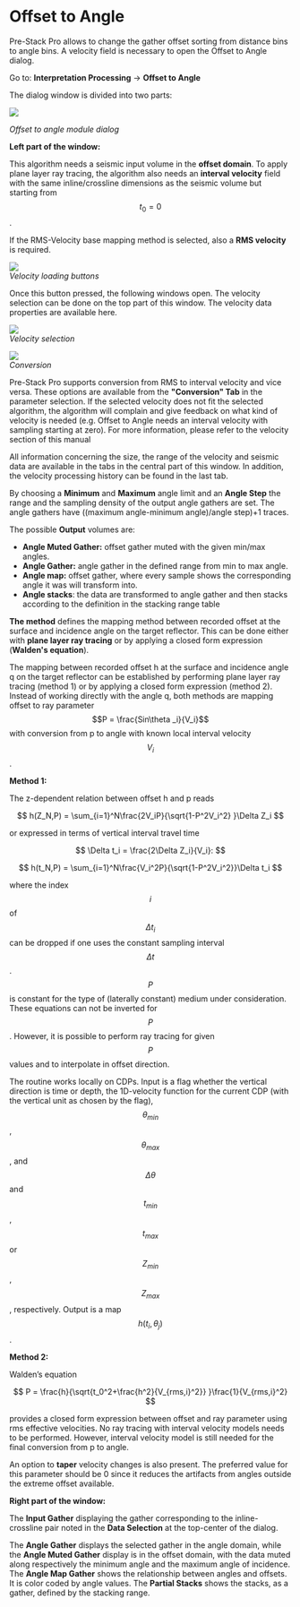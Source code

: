# Offset to Angle

Pre-Stack Pro allows to change the gather offset sorting from distance bins to angle bins. A velocity field is necessary to open the Offset to Angle dialog.

Go to: **Interpretation Processing** → **Offset to Angle**

The dialog window is divided into two parts:  


![](../../.gitbook/assets/image%20%288%29.png)

_Offset to angle module dialog_

**Left part of the window:**

This algorithm needs a seismic input volume in the **offset domain**. To apply plane layer ray tracing, the algorithm also needs an **interval velocity** field with the same inline/crossline dimensions as the seismic volume but starting from $$t_0 = 0$$.

If the RMS-Velocity base mapping method is selected, also a **RMS velocity** is required.

![](../../.gitbook/assets/002_interpretation.png)  
_Velocity loading buttons_

Once this button pressed, the following windows open. The velocity selection can be done on the top part of this window. The velocity data properties are available here.

![](../../.gitbook/assets/003_interpretation.png)  
_Velocity selection_

![](../../.gitbook/assets/004_interpretation.png)  
_Conversion_

Pre-Stack Pro supports conversion from RMS to interval velocity and vice versa. These options are available from the **"Conversion" Tab** in the parameter selection. If the selected velocity does not fit the selected algorithm, the algorithm will complain and give feedback on what kind of velocity is needed \(e.g. Offset to Angle needs an interval velocity with sampling starting at zero\). For more information, please refer to the velocity section of this manual

All information concerning the size, the range of the velocity and seismic data are available in the tabs in the central part of this window. In addition, the velocity processing history can be found in the last tab.

By choosing a **Minimum** and **Maximum** angle limit and an **Angle Step** the range and the sampling density of the output angle gathers are set. The angle gathers have \(\(maximum angle-minimum angle\)/angle step\)+1 traces.

The possible **Output** volumes are:

* **Angle Muted Gather:** offset gather muted with the given min/max angles.
* **Angle Gather:** angle gather in the defined range from min to max angle.
* **Angle map:** offset gather, where every sample shows the corresponding angle it was will transform into.
* **Angle stacks**: the data are transformed to angle gather and then stacks according to the definition in the stacking range table

**The method** defines the mapping method between recorded offset at the surface and incidence angle on the target reflector. This can be done either with **plane layer ray tracing** or by applying a closed form expression \(**Walden's equation**\).

The mapping between recorded offset h at the surface and incidence angle q on the target reflector can be established by performing plane layer ray tracing \(method 1\) or by applying a closed form expression \(method 2\). Instead of working directly with the angle q, both methods are mapping offset to ray parameter $$P = \frac{Sin\theta _i}{V_i}$$ with conversion from p to angle with known local interval velocity $$V_i$$.

**Method 1:**

The z-dependent relation between offset h and p reads

$$
h(Z_N,P) = \sum_{i=1}^N\frac{2V_iP}{\sqrt{1-P^2V_i^2}  }\Delta Z_i
$$

or expressed in terms of vertical interval travel time

$$
\Delta t_i = \frac{2\Delta Z_i}{V_i}:
$$

$$
h(t_N,P) = \sum_{i=1}^N\frac{V_i^2P}{\sqrt{1-P^2V_i^2}}\Delta t_i
$$

where the index $$i$$ of $$\Delta t_i$$ can be dropped if one uses the constant sampling interval $$\Delta t$$ . $$P$$ is constant for the type of \(laterally constant\) medium under consideration. These equations can not be inverted for $$P$$. However, it is possible to perform ray tracing for given $$P$$ values and to interpolate in offset direction.

The routine works locally on CDPs. Input is a flag whether the vertical direction is time or depth, the 1D-velocity function for the current CDP \(with the vertical unit as chosen by the flag\), $$\theta_{min}$$ , $$\theta_{max}$$ , and $$\Delta \theta$$ and $$t_{min}$$ , $$t_{max}$$ or $$Z_{min}$$ , $$Z_{max}$$ , respectively. Output is a map $$h(t_i,\theta_j)$$.

**Method 2:**

Walden’s equation

$$
P = \frac{h}{\sqrt{t_0^2+\frac{h^2}{V_{rms,i}^2}} }\frac{1}{V_{rms,i}^2}
$$

provides a closed form expression between offset and ray parameter using rms effective velocities. No ray tracing with interval velocity models needs to be performed. However, interval velocity model is still needed for the final conversion from p to angle.

An option to **taper** velocity changes is also present. The preferred value for this parameter should be 0 since it reduces the artifacts from angles outside the extreme offset available.

**Right part of the window:**

The **Input Gather** displaying the gather corresponding to the inline- crossline pair noted in the **Data Selection** at the top-center of the dialog.

The **Angle Gather** displays the selected gather in the angle domain, while the **Angle Muted Gather** display is in the offset domain, with the data muted along respectively the minimum angle and the maximum angle of incidence. The **Angle Map Gather** shows the relationship between angles and offsets. It is color coded by angle values. The **Partial Stacks** shows the stacks, as a gather, defined by the stacking range.

